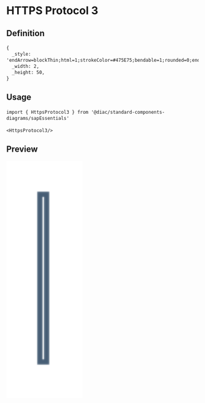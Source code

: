 # HTTPS Protocol 3

## Definition

```
{
  _style: 'endArrow=blockThin;html=1;strokeColor=#475E75;bendable=1;rounded=0;endFill=1;endSize=4;strokeWidth=1.5;startSize=4;startArrow=none;startFill=0;exitX=1;exitY=0.5;exitDx=0;exitDy=0;',
  _width: 2,
  _height: 50,
}
```

## Usage

```
import { HttpsProtocol3 } from '@diac/standard-components-diagrams/sapEssentials'

<HttpsProtocol3/>
```

## Preview

<img src="./https-protocol-3.png" width="200"/>
